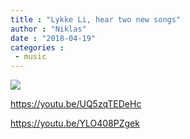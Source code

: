 ```yaml
---
title : "Lykke Li, hear two new songs"
author : "Niklas"
date : "2018-04-19"
categories : 
 - music
---
```


![](https://niklasblog.com/wp-content/Screenshot_20180419-235447.png)

https://youtu.be/UQ5zqTEDeHc

https://youtu.be/YLO408PZgek
